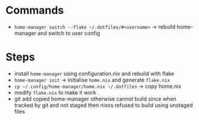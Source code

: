 # Commands

- `home-manager switch --flake ~/.dotfiles/#<username>` -> rebuild home-manager and switch to user config

# Steps

- install `home-manager` using configuration.nix and rebuild with flake
- `home-manager init` -> initialise `home.nix` and generate `flake.nix`
- `cp ~/.config/home-manager/home.nix ~/.dotfiles` -> copy home.nix
- modify `flake.nix` to make it work
- git add copied home-manager otherwise cannot build since when tracked by git and not staged then nixos refused to build using unstaged files
